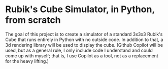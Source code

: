 # Rubik's Cube Simulator, in Python, from scratch

The goal of this project is to create a simulator of a standard 3x3x3 Rubik's Cube that runs entirely in Python with no outside code. In addition to that, a 3d rendering library will be used to display the cube. (Github Copilot will be used, but as a general rule, I only include code I understand and could come up with myself; that is, I use Copilot as a tool, not as a replacement for the heavy lifting.)
